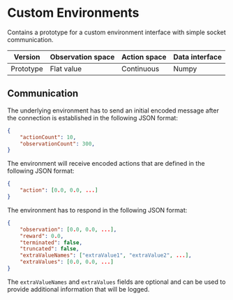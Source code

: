 # Custom Environments

Contains a prototype for a custom environment interface with simple socket communication.

| Version | Observation space | Action space | Data interface |
| ----------- | ----------- | ----------- | ----------- |
| Prototype | Flat value | Continuous | Numpy |

## Communication
The underlying environment has to send an initial encoded message after the connection is established in the following JSON format:

```json
{
    "actionCount": 10,
    "observationCount": 300,
}
```

The environment will receive encoded actions that are defined in the following JSON format:

```json
{
    "action": [0.0, 0.0, ...]
}
```

The environment has to respond in the following JSON format:

```json
{
    "observation": [0.0, 0.0, ...],
    "reward": 0.0,
    "terminated": false,
    "truncated": false,
    "extraValueNames": ["extraValue1", "extraValue2", ...],
    "extraValues": [0.0, 0.0, ...]
}
```
The `extraValueNames` and `extraValues` fields are optional and can be used to provide additional information that will be logged.
